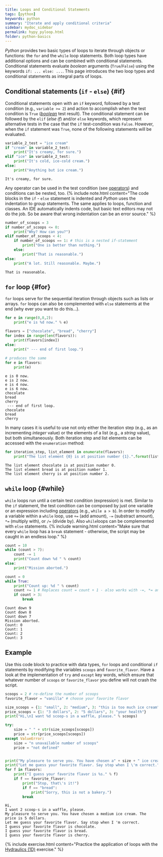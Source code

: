 ```yaml
---
title: Loops and Conditional Statements
tags: [python]
keywords: python
summary: "Iterate and apply conditional criteria"
sidebar: mydoc_sidebar
permalink: hypy_pyloop.html
folder: python-basics
---
```


*Python* provides two basic types of loops to iterate through objects or functions: the `for` and the `while` loop statements. Both loop types have additional options and can be combined with conditional statements. Conditional statements evaluate *boolean* arguments (`True`/`False`) using the keywords `if: ... else: ...`. This page introduces the two loop types and conditional statements as integral parts of loops.

## Conditional statements (`if` - `else`) {#if}
Conditional statements open with an `if` keyword, followed by a test condition (e.g., `variable >= 2`) and action to accomplish when the test condition is `True` ([*boolean*](hypy_pybase.html#boolean) test result). The conditional statement can be followed by the `elif` (*else if*) and/or `else` keywords, which represent alternative tests in the case that the `if` test-condition was `False`. However, when the `if` statement was `True`, none of the following statements will be evaluated.


```python
variable_2_test = "ice cream"
if "cream" in variable_2_test:
	print("It's creamy, for sure.")
elif "ice" in variable_2_test:
    print("It's cold, ice-cold cream.")
else:
	print("Anything but ice cream.")
```

    It's creamy, for sure.
    

Any operator can be used in the test condition (see [operators](hypy_pybase.html#operators)) and conditions can be nested, too.
{% include note.html content="The code blocks in the `if` - `else` statement is indented and *Python* uses the indentation to group statements. The same applies to loops, function and classes. An IDE automatically indents code, but basic text editors may not do the job. So be aware that wrong indentation can be an error source." %}


```python
number_of_scoops = 3
if number_of_scoops <= 0:
	print("Why? How can you?")
elif number_of_scoops < 4:
    if number_of_scoops == 1: # this is a nested if-statement
        print("One is better than nothing.")
    else:
        print("That is reasonable.")
else:
	print("A lot. Still reasonable. Maybe.")
```

    That is reasonable.
    

## `for` loop {#for}

`for` loops serve for the sequential iteration through objects such as lists or arrays. `for` loops can also be complemented with `else` statements at the end (why ever you want to do this...). 


```python
for e in range(0,8,2):
	print("e is %d now." % e)

flavors = ["chocolate", "bread", "cherry"] 
for index in range(len(flavors)): 
    print(flavors[index])
else:
    print(" --- end of first loop.")
    
# produces the same
for e in flavors:
    print(e)
```

    e is 0 now.
    e is 2 now.
    e is 4 now.
    e is 6 now.
    chocolate
    bread
    cherry
     --- end of first loop.
    chocolate
    bread
    cherry
    

In many cases it is useful to use not only either the iteration step (e.g., as an incrementing *integer* value) or the elements of a list (e.g., a *string* value), but both simultaneously. Both iteration step and list elements can be accessed with the `enumeration` method:


```python
for iteration_step, list_element in enumerate(flavors):
    print("The list element {0} is at position number {1}.".format(list_element, str(iteration_step)))
```

    The list element chocolate is at position number 0.
    The list element bread is at position number 1.
    The list element cherry is at position number 2.
    

## `while` loop {#while}
`while` loops run until a certain test condition (expression) is met. Similar to the `if` statement, the test condition can be composed by just one variable or an expression including [operators](hypy_pybase.html#operators) (e.g., `while a > b`). In order to modify a variable within a `while` loop, use `+=` (add amount), `-=` (substract amount), `*=` (multiply with), or `/=` (divide by). Also `while`loops can be complemented with `else` statements.
{% include warning.html content="Make sure that every `while` loop has a `break` statement - otherwise, the script may be caught in an endless loop." %}


```python
count = 10
while (count > 7):
    count -= 1
    print("Count down %d " % count)
else:
    print("Mission aborted.")

count = 0
while True:
	print("Count up: %d " % count)
	count += 1 # Replaces count = count + 1 - also works with -=, *= and /=
	if count > 3:
		break
```

    Count down 9 
    Count down 8 
    Count down 7 
    Mission aborted.
    Count: 0 
    Count: 1 
    Count: 2 
    Count: 3 
    

## Example
Use this code block to practice with data types, `for` loops and conditional `if` statements by modifying the variables `scoops` and `favorite_flavor`. Have a look at the implementation of `try` and `except` key words, which ensure that whatever number of `scoops` or `favorite_flavor` you define will not crash the script.


```python
scoops = 2 # re-define the number of scoops
favorite_flavor = "vanilla" # choose your favorite flavor

size_scoops = {1: "small", 2: "medium", 3: "this is too much ice cream"}
price_scoops = {1: "3 dollars", 2: "5 dollars", 3: "your health"}
print("Hi,\nI want %d scoop-s in a waffle, please." % scoops)

try:
    size = " " + str(size_scoops[scoops])
    price = str(price_scoops[scoops])
except ValueError:
    size = "n unavailable number of scoops"
    price = "not defined"


print("My pleasure to serve you. You have chosen a" + size + " ice cream. The price is " + price + ".")
print("Let me guess your favorite flavor. Say stop when I \'m correct.")
for f in flavors:
    print("I guess your favorite flavor is %s." % f)
    if f == favorite_flavor:
        print("Stop, that\'s it!")
        if f == "bread":
            print("Sorry, this is not a bakery.")
        break 

```

    Hi,
    I want 2 scoop-s in a waffle, please.
    My pleasure to serve you. You have chosen a medium ice cream. The price is 5 dollars.
    Let me guess your favorite flavor. Say stop when I 'm correct.
    I guess your favorite flavor is chocolate.
    I guess your favorite flavor is bread.
    I guess your favorite flavor is cherry.
    

{% include exercise.html content="Practice the application of loops with the [Hydraulics (1D)](ex_ms.html) exercise." %}
